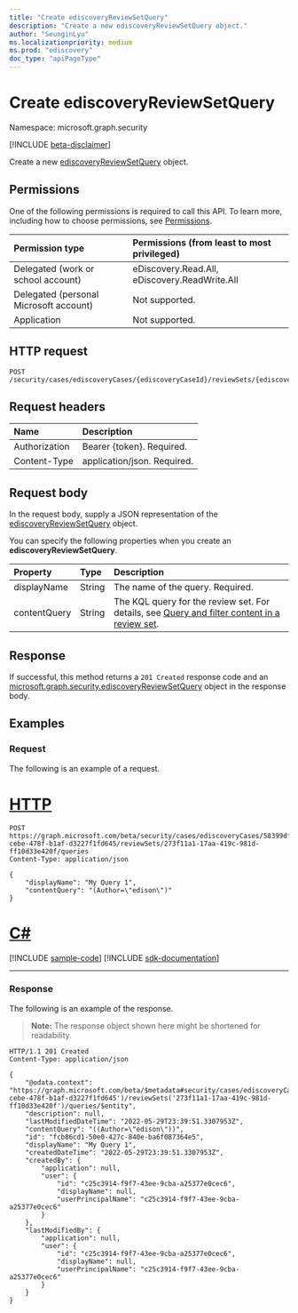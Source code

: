 ```yaml
---
title: "Create ediscoveryReviewSetQuery"
description: "Create a new ediscoveryReviewSetQuery object."
author: "SeunginLyu"
ms.localizationpriority: medium
ms.prod: "ediscovery"
doc_type: "apiPageType"
---
```


# Create ediscoveryReviewSetQuery
Namespace: microsoft.graph.security

[!INCLUDE [beta-disclaimer](../../includes/beta-disclaimer.md)]

Create a new [ediscoveryReviewSetQuery](../resources/security-ediscoveryreviewsetquery.md) object.

## Permissions
One of the following permissions is required to call this API. To learn more, including how to choose permissions, see [Permissions](/graph/permissions-reference).

|Permission type|Permissions (from least to most privileged)|
|:---|:---|
|Delegated (work or school account)|eDiscovery.Read.All, eDiscovery.ReadWrite.All|
|Delegated (personal Microsoft account)|Not supported.|
|Application|Not supported.|

## HTTP request

<!-- {
  "blockType": "ignored"
}
-->
``` http
POST /security/cases/ediscoveryCases/{ediscoveryCaseId}/reviewSets/{ediscoveryReviewSetId}/queries
```

## Request headers
|Name|Description|
|:---|:---|
|Authorization|Bearer {token}. Required.|
|Content-Type|application/json. Required.|

## Request body
In the request body, supply a JSON representation of the [ediscoveryReviewSetQuery](../resources/security-ediscoveryreviewsetquery.md) object.

You can specify the following properties when you create an **ediscoveryReviewSetQuery**.

|Property|Type|Description|
|:---|:---|:---|
|displayName|String|The name of the query. Required.|
|contentQuery|String|The KQL query for the review set. For details, see [Query and filter content in a review set](/microsoft-365/compliance/review-set-search).|



## Response

If successful, this method returns a `201 Created` response code and an [microsoft.graph.security.ediscoveryReviewSetQuery](../resources/security-ediscoveryreviewsetquery.md) object in the response body.

## Examples

### Request
The following is an example of a request.

# [HTTP](#tab/http)
<!-- {
  "blockType": "request",
  "name": "create_ediscoveryreviewsetquery_from_"
}
-->
``` http
POST https://graph.microsoft.com/beta/security/cases/ediscoveryCases/58399dff-cebe-478f-b1af-d3227f1fd645/reviewSets/273f11a1-17aa-419c-981d-ff10d33e420f/queries
Content-Type: application/json

{
    "displayName": "My Query 1",
    "contentQuery": "(Author=\"edison\")"
}
```

# [C#](#tab/csharp)
[!INCLUDE [sample-code](../includes/snippets/csharp/create-ediscoveryreviewsetquery-from--csharp-snippets.md)]
[!INCLUDE [sdk-documentation](../includes/snippets/snippets-sdk-documentation-link.md)]

---

### Response
The following is an example of the response.
>**Note:** The response object shown here might be shortened for readability.
<!-- {
  "blockType": "response",
  "truncated": true,
  "@odata.type": "microsoft.graph.security.ediscoveryReviewSetQuery"
}
-->
``` http
HTTP/1.1 201 Created
Content-Type: application/json

{
    "@odata.context": "https://graph.microsoft.com/beta/$metadata#security/cases/ediscoveryCases('58399dff-cebe-478f-b1af-d3227f1fd645')/reviewSets('273f11a1-17aa-419c-981d-ff10d33e420f')/queries/$entity",
    "description": null,
    "lastModifiedDateTime": "2022-05-29T23:39:51.3307953Z",
    "contentQuery": "((Author=\"edison\"))",
    "id": "fcb86cd1-50e0-427c-840e-ba6f087364e5",
    "displayName": "My Query 1",
    "createdDateTime": "2022-05-29T23:39:51.3307953Z",
    "createdBy": {
        "application": null,
        "user": {
            "id": "c25c3914-f9f7-43ee-9cba-a25377e0cec6",
            "displayName": null,
            "userPrincipalName": "c25c3914-f9f7-43ee-9cba-a25377e0cec6"
        }
    },
    "lastModifiedBy": {
        "application": null,
        "user": {
            "id": "c25c3914-f9f7-43ee-9cba-a25377e0cec6",
            "displayName": null,
            "userPrincipalName": "c25c3914-f9f7-43ee-9cba-a25377e0cec6"
        }
    }
}
```

